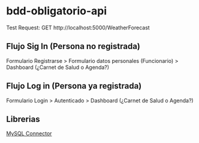 # bdd-obligatorio-api
Test Request: GET http://localhost:5000/WeatherForecast

## Flujo Sig In (Persona no registrada)
Formulario Registrarse > Formulario datos personales (Funcionario) > Dashboard (¿Carnet de Salud o Agenda?) 
## Flujo Log in (Persona ya registrada)
Formulario Login > Autenticado > Dashboard (¿Carnet de Salud o Agenda?) 

## Librerias
[MySQL Connector]("https://mysqlconnector.net/tutorials/connect-to-mysql/")